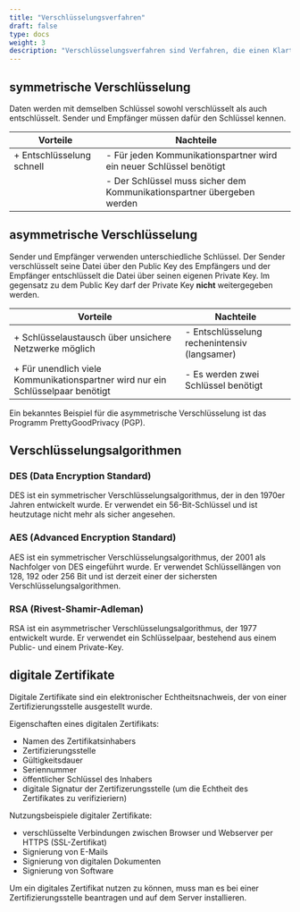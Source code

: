 ```yaml
---
title: "Verschlüsselungsverfahren"
draft: false
type: docs
weight: 3
description: "Verschlüsselungsverfahren sind Verfahren, die einen Klartext in einen Geheimtext umwandeln (Verschlüsselung) und umgekehrt den Geheimtext in Klartext rückwandeln (Entschlüsselung)."
---
```


## symmetrische Verschlüsselung
Daten werden mit demselben Schlüssel sowohl verschlüsselt als auch entschlüsselt. Sender und Empfänger müssen dafür den Schlüssel kennen.

| Vorteile | Nachteile 
| -------- | -------- 
| + Entschlüsselung schnell  | - Für jeden Kommunikationspartner wird ein neuer Schlüssel benötigt   
| | - Der Schlüssel muss sicher dem Kommunikationspartner übergeben werden   

## asymmetrische Verschlüsselung
Sender und Empfänger verwenden unterschiedliche Schlüssel. Der Sender verschlüsselt seine Datei über den Public Key des Empfängers und der Empfänger entschlüsselt die Datei über seinen eigenen Private Key. Im gegensatz zu dem Public Key darf der Private Key **nicht** weitergegeben werden.

| Vorteile | Nachteile 
| -------- | -------- 
| + Schlüsselaustausch über unsichere Netzwerke möglich  | - Entschlüsselung rechenintensiv (langsamer)
| + Für unendlich viele Kommunikationspartner wird nur ein Schlüsselpaar benötigt | - Es werden zwei Schlüssel benötigt

Ein bekanntes Beispiel für die asymmetrische Verschlüsselung ist das Programm PrettyGoodPrivacy (PGP).

## Verschlüsselungsalgorithmen

### DES (Data Encryption Standard)
DES ist ein symmetrischer Verschlüsselungsalgorithmus, der in den 1970er Jahren entwickelt wurde. Er verwendet ein 56-Bit-Schlüssel und ist heutzutage nicht mehr als sicher angesehen.

### AES (Advanced Encryption Standard)
AES ist ein symmetrischer Verschlüsselungsalgorithmus, der 2001 als Nachfolger von DES eingeführt wurde. Er verwendet Schlüssellängen von 128, 192 oder 256 Bit und ist derzeit einer der sichersten Verschlüsselungsalgorithmen.

### RSA (Rivest-Shamir-Adleman)
RSA ist ein asymmetrischer Verschlüsselungsalgorithmus, der 1977 entwickelt wurde. Er verwendet ein Schlüsselpaar, bestehend aus einem Public- und einem Private-Key.

## digitale Zertifikate

Digitale Zertifikate sind ein elektronischer Echtheitsnachweis, der von einer Zertifizierungsstelle ausgestellt wurde.

Eigenschaften eines digitalen Zertifikats:
- Namen des Zertifikatsinhabers
- Zertifizierungsstelle
- Gültigkeitsdauer
- Seriennummer
- öffentlicher Schlüssel des Inhabers
- digitale Signatur der Zertifizerungsstelle (um die Echtheit des Zertifikates zu verifizieriern)

Nutzungsbeispiele digitaler Zertifikate:
- verschlüsselte Verbindungen zwischen Browser und Webserver per HTTPS (SSL-Zertifikat)
- Signierung von E-Mails
- Signierung von digitalen Dokumenten
- Signierung von Software

Um ein digitales Zertifikat nutzen zu können, muss man es bei einer Zertifizierungsstelle beantragen und auf dem Server installieren.
